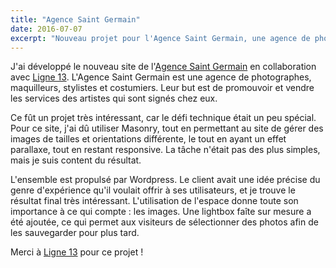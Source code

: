 ```yaml
---
title: "Agence Saint Germain"
date: 2016-07-07
excerpt: "Nouveau projet pour l'Agence Saint Germain, une agence de photographes, maquilleurs et costumiers."
---
```

J'ai développé le nouveau site de l'[Agence Saint Germain](http://www.asgparis.com/) en collaboration avec [Ligne 13](https://www.ligne13.com/). L'Agence Saint Germain est une agence de photographes, maquilleurs, stylistes et costumiers. Leur but est de promouvoir et vendre les services des artistes qui sont signés chez eux.

Ce fût un projet très intéressant, car le défi technique était un peu spécial. Pour ce site, j'ai dû utiliser Masonry, tout en permettant au site de gérer des images de tailles et orientations différente, le tout en ayant un effet parallaxe, tout en restant responsive. La tâche n'était pas des plus simples, mais je suis content du résultat.

L'ensemble est propulsé par Wordpress. Le client avait une idée précise du genre d'expérience qu'il voulait offrir à ses utilisateurs, et je trouve le résultat final très intéressant. L'utilisation de l'espace donne toute son importance à ce qui compte : les images. Une lightbox faîte sur mesure a été ajoutée, ce qui permet aux visiteurs de sélectionner des photos afin de les sauvegarder pour plus tard.

Merci à [Ligne 13](https://www.ligne13.com/) pour ce projet !
